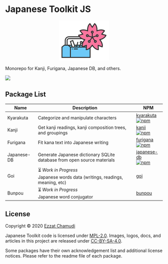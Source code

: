 # Japanese Toolkit JS

<p align="center">
  <a href="https://github.com/echamudi/japanese-toolkit/">
    <img src="https://raw.githubusercontent.com/echamudi/japanese-toolkit/master/images/japanese-toolkit.svg" alt="Japanese Toolkit Logo" width="160" height="128">
  </a>
</p>

Monorepo for Kanji, Furigana, Japanese DB, and others.

<img src="https://github.com/echamudi/japanese-toolkit/workflows/Japanese%20Toolkit%20JS/badge.svg">

## Package List

| Name | Description | NPM |
| - | - | - |
| Kyarakuta | Categorize and manipulate characters | [kyarakuta](https://www.npmjs.com/package/kyarakuta) <br> <a href="https://www.npmjs.com/package/kyarakuta"><img alt="npm" src="https://img.shields.io/npm/dm/kyarakuta"></a> |
| Kanji | Get kanji readings, kanji composition trees, and groupings | [kanji](https://www.npmjs.com/package/kanji) <br> <a href="https://www.npmjs.com/package/kanji"><img alt="npm" src="https://img.shields.io/npm/dm/kanji"></a> |
| Furigana | Fit kana text into Japanese writing | [furigana](https://www.npmjs.com/package/furigana) <br> <a href="https://www.npmjs.com/package/furigana"><img alt="npm" src="https://img.shields.io/npm/dm/furigana"></a> |
| Japanese-DB | Generate Japanese dictionary SQLite database from open source materials | [japanese-db](https://www.npmjs.com/package/japanese-db) <br> <a href="https://www.npmjs.com/package/japanese-db"><img alt="npm" src="https://img.shields.io/npm/dm/japanese-db"></a> |
| Goi | ⏳ *Work in Progress* <br> Japanese words data (writings, readings, meaning, etc) | [goi](https://www.npmjs.com/package/goi) |
| Bunpou | ⏳ *Work in Progress* <br>  Japanese word conjugator | [bunpou](https://www.npmjs.com/package/bunpou) |

## License

Copyright © 2020 [Ezzat Chamudi](https://github.com/echamudi)

Japanese Toolkit code is licensed under [MPL-2.0](https://www.mozilla.org/en-US/MPL/2.0/). Images, logos, docs, and articles in this project are released under [CC-BY-SA-4.0](https://creativecommons.org/licenses/by-sa/4.0/legalcode).

Some packages have their own acknowledgement list and additional license notices. Please refer to the readme file of each package.
